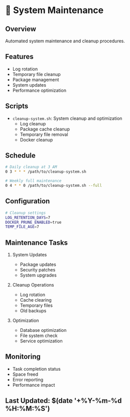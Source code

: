 # 🔧 System Maintenance

## Overview
Automated system maintenance and cleanup procedures.

## Features
- Log rotation
- Temporary file cleanup
- Package management
- System updates
- Performance optimization

## Scripts
- `cleanup-system.sh`: System cleanup and optimization
  - Log cleanup
  - Package cache cleanup
  - Temporary file removal
  - Docker cleanup

## Schedule
```bash
# Daily cleanup at 3 AM
0 3 * * * /path/to/cleanup-system.sh

# Weekly full maintenance
0 4 * * 0 /path/to/cleanup-system.sh --full
```

## Configuration
```bash
# Cleanup settings
LOG_RETENTION_DAYS=7
DOCKER_PRUNE_ENABLED=true
TEMP_FILE_AGE=7
```

## Maintenance Tasks
1. System Updates
   - Package updates
   - Security patches
   - System upgrades

2. Cleanup Operations
   - Log rotation
   - Cache clearing
   - Temporary files
   - Old backups

3. Optimization
   - Database optimization
   - File system check
   - Service optimization

## Monitoring
- Task completion status
- Space freed
- Error reporting
- Performance impact

## Last Updated: $(date '+%Y-%m-%d %H:%M:%S')
